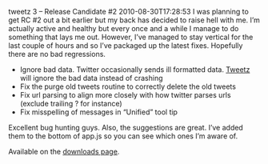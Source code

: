 tweetz 3 – Release Candidate #2
2010-08-30T17:28:53
I was planning to get RC #2 out a bit earlier but my back has decided to raise hell with me. I’m actually active and healthy but every once and a while I manage to do something that lays me out. However, I’ve managed to stay vertical for the last couple of hours and so I’ve packaged up the latest fixes. Hopefully there are no bad regressions.

  * Ignore bad data. Twitter occasionally sends ill formatted data. [Tweetz](http://mike-ward.net/tweetz) will ignore the bad data instead of crashing
  * Fix the purge old tweets routine to correctly delete the old tweets
  * Fix url parsing to align more closely with how twitter parses urls (exclude trailing ? for instance)
  * Fix misspelling of messages in “Unified” tool tip

Excellent bug hunting guys. Also, the suggestions are great. I’ve added them to the bottom of app.js so you can see which ones I’m aware of.

Available on the [downloads page](http://mike-ward.net/downloads).
